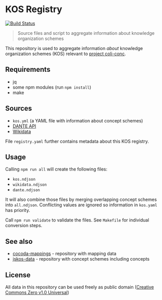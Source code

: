 # KOS Registry

[![Build Status](https://travis-ci.org/gbv/kos-registry.svg?branch=master)](https://travis-ci.org/gbv/kos-registry)

> Source files and script to aggregate information about knowledge organization schemes

This repository is used to aggregate information *about* knowledge organization schemes (KOS) relevant to [project coli-conc](https://coli-conc.gbv.de/).

## Requirements

* jq
* some npm modules (run `npm install`)
* make

## Sources

* `kos.yml` (a YAML file with information about concept schemes)
* [DANTE API](https://api.dante.gbv.de/)
* [Wikidata](https://www.wikidata.org/)

File `registry.yaml` further contains metadata about this KOS registry.

## Usage

Calling `npm run all` will create the following files:

* `kos.ndjson`
* `wikidata.ndjson`
* `dante.ndjson`

It will also combine those files by merging overlapping concept schemes into
`all.ndjson`. Conflicting values are ignored so information in `kos.yaml` has
priority.

Call `npm run validate` to validate the files. See `Makefile` for individual conversion steps.

## See also

* [cocoda-mappings](https://github.com/gbv/cocoda-mappings/) - repository with mapping data
* [jskos-data](https://github.com/gbv/jskos-data/) - repository with concept schemes including concepts

## License

All data in this repository can be used freely as public domain ([Creative
Commons Zero v1.0 Universal](https://creativecommons.org/publicdomain/zero/1.0/))
